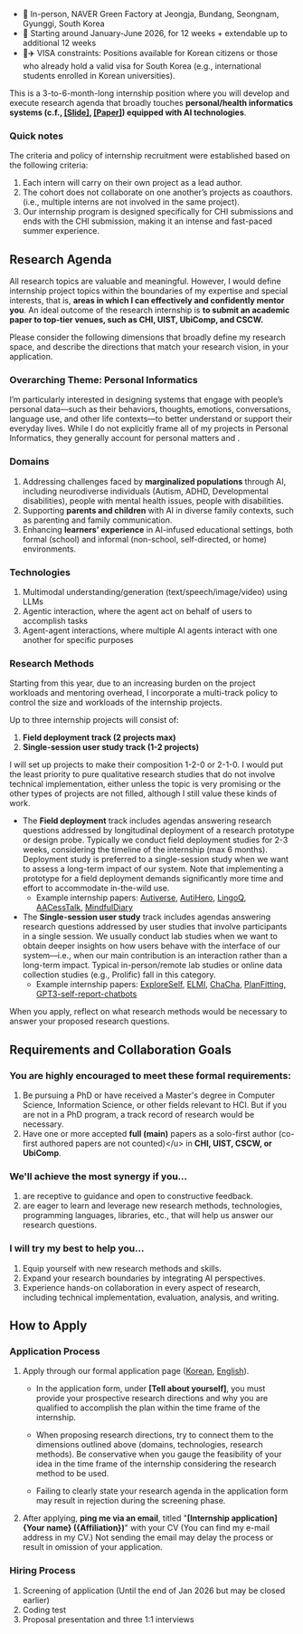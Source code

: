 * 🏢 In-person, NAVER Green Factory at Jeongja, Bundang, Seongnam, Gyunggi, South Korea  
* 📅 Starting around January-June 2026, for 12 weeks \+ extendable up to additional 12 weeks  
*  🎫✈️ VISA constraints: Positions available for Korean citizens or those who already hold a valid visa for South Korea (e.g., international students enrolled in Korean universities).

This is a 3-to-6-month-long internship position where you will develop and execute research agenda that broadly touches **personal/health informatics systems (c.f., [\[Slide\]](https://depstein.net/assets/docs/imwut20_slides.pdf), [\[Paper\]](https://dl.acm.org/doi/10.1145/1753326.1753409)) equipped with AI technologies**.

### Quick notes

The criteria and policy of internship recruitment were established based on the following criteria:

1. Each intern will carry on their own project as a lead author.  
2. The cohort does not collaborate on one another’s projects as coauthors. (i.e., multiple interns are not involved in the same project).  
3. Our internship program is designed specifically for CHI submissions and ends with the CHI submission, making it an intense and fast-paced summer experience.

## Research Agenda

All research topics are valuable and meaningful. However, I would define internship project topics within the boundaries of my expertise and special interests, that is, **areas in which I can effectively and confidently mentor you**. An ideal outcome of the research internship is **to submit an academic paper to top-tier venues, such as CHI, UIST, UbiComp, and CSCW.**

Please consider the following dimensions that broadly define my research space, and describe the directions that match your research vision, in your application.

### Overarching Theme: Personal Informatics

I’m particularly interested in designing systems that engage with people’s personal data—such as their behaviors, thoughts, emotions, conversations, language use, and other life contexts—to better understand or support their everyday lives. While I do not explicitly frame all of my projects in Personal Informatics, they generally account for personal matters and .  

### Domains

1. Addressing challenges faced by **marginalized populations** through AI, including neurodiverse individuals (Autism, ADHD, Developmental disabilities), people with mental health issues, people with disabilities.  
2. Supporting **parents and children** with AI in diverse family contexts, such as parenting and family communication.  
3. Enhancing **learners’ experience** in AI-infused educational settings, both formal (school) and informal (non-school, self-directed, or home) environments. 

### Technologies

1. Multimodal understanding/generation (text/speech/image/video) using LLMs  
2. Agentic interaction, where the agent act on behalf of users to accomplish tasks  
3. Agent-agent interactions, where multiple AI agents interact with one another for specific purposes

### Research Methods

Starting from this year, due to an increasing burden on the project workloads and mentoring overhead, I incorporate a multi-track policy to control the size and workloads of the internship projects.

Up to three internship projects will consist of: 

1. **Field deployment track (2 projects max)**  
2. **Single-session user study track (1-2 projects)**

I will set up projects to make their composition 1-2-0 or 2-1-0. I would put the least priority to pure qualitative research studies that do not involve technical implementation, either unless the topic is very promising or the other types of projects are not filled, although I still value these kinds of work.

* The **Field deployment** track includes agendas answering research questions addressed by longitudinal deployment of a research prototype or design probe. Typically we conduct field deployment studies for 2-3 weeks, considering the timeline of the internship (max 6 months). Deployment study is preferred to a single-session study when we want to assess a long-term impact of our system. Note that implementing a prototype for a field deployment demands significantly more time and effort to accommodate in-the-wild use.   
  * Example internship papers: [Autiverse](https://arxiv.org/abs/2509.17466), [AutiHero](https://arxiv.org/abs/2509.17608), [LingoQ](https://arxiv.org/abs/2509.17477), [AACessTalk](https://doi.org/10.48550/arXiv.2409.09641), [MindfulDiary](https://arxiv.org/abs/2310.05231)  
* The **Single-session user study** track includes agendas answering research questions addressed by user studies that involve participants in a single session. We usually conduct lab studies when we want to obtain deeper insights on how users behave with the interface of our system—i.e., when our main contribution is an interaction rather than a long-term impact. Typical in-person/remote lab studies or online data collection studies (e.g., Prolific) fall in this category.  
  * Example internship papers: [ExploreSelf](https://doi.org/10.48550/arXiv.2409.09662), [ELMI](https://doi.org/10.48550/arXiv.2409.09760), [ChaCha](https://arxiv.org/abs/2309.12244), [PlanFitting](https://arxiv.org/abs/2309.12555), [GPT3-self-report-chatbots](https://arxiv.org/abs/2301.05843)

When you apply, reflect on what research methods would be necessary to answer your proposed research questions.

## Requirements and Collaboration Goals

### You are highly encouraged to meet these formal requirements:

1. Be pursuing a PhD or have received a Master's degree in Computer Science, Information Science, or other fields relevant to HCI. But if you are not in a PhD program, a track record of research would be necessary.  
2. Have one or more accepted **full (main)** papers as a solo-first author (co-first authored papers are not counted)\</u\> in **CHI, UIST, CSCW, or UbiComp**.

### We'll achieve the most synergy if you…

1. are receptive to guidance and open to constructive feedback.  
2. are eager to learn and leverage new research methods, technologies, programming languages, libraries, etc., that will help us answer our research questions.

### I will try my best to help you...

1. Equip yourself with new research methods and skills.  
2. Expand your research boundaries by integrating AI perspectives.  
3. Experience hands-on collaboration in every aspect of research, including technical implementation, evaluation, analysis, and writing.

## How to Apply

### Application Process

1. Apply through our formal application page ([Korean](https://recruit.navercloudcorp.com/rcrt/view.do?annoId=30001890&lang=ko), [English](https://recruit.navercloudcorp.com/rcrt/view.do?annoId=30001891&lang=en)).

   * In the application form, under **\[Tell about yourself\]**, you must provide your prospective research directions and why you are qualified to accomplish the plan within the time frame of the internship.

   * When proposing research directions, try to connect them to the dimensions outlined above (domains, technologies, research methods). Be conservative when you gauge the feasibility of your idea in the time frame of the internship considering the research method to be used.

   * Failing to clearly state your research agenda in the application form may result in rejection during the screening phase.

2. After applying, **ping me via an email**, titled "**\[Internship application\] {Your name} ({Affiliation})**" with your CV (You can find my e-mail address in my CV.) Not sending the email may delay the process or result in omission of your application.

### Hiring Process

1. Screening of application (Until the end of Jan 2026 but may be closed earlier)  
2. Coding test  
3. Proposal presentation and three 1:1 interviews
